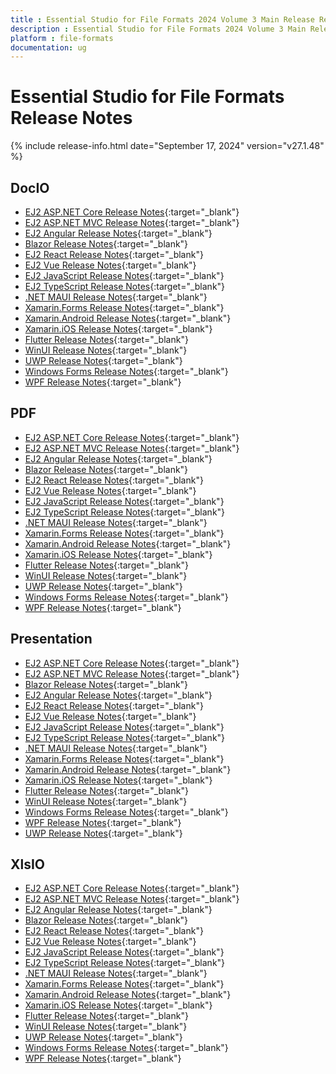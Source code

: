 ```yaml
---
title : Essential Studio for File Formats 2024 Volume 3 Main Release Release Notes  
description : Essential Studio for File Formats 2024 Volume 3 Main Release Release Notes  
platform : file-formats
documentation: ug
---
```


# Essential Studio for File Formats  Release Notes  

{% include release-info.html date="September 17, 2024" version="v27.1.48" %} 


## DocIO

* [EJ2 ASP.NET Core Release Notes](https://ej2.syncfusion.com/aspnetcore/documentation/release-notes/27.1.48#docio){:target="_blank"}
* [EJ2 ASP.NET MVC Release Notes](https://ej2.syncfusion.com/aspnetmvc/documentation/release-notes/27.1.48#docio){:target="_blank"}
* [EJ2 Angular Release Notes](https://ej2.syncfusion.com/angular/documentation/release-notes/27.1.48#docio){:target="_blank"}
* [Blazor Release Notes](https://blazor.syncfusion.com/documentation/release-notes/27.1.48#docio){:target="_blank"}
* [EJ2 React Release Notes](https://ej2.syncfusion.com/react/documentation/release-notes/27.1.48#docio){:target="_blank"}
* [EJ2 Vue  Release Notes](https://ej2.syncfusion.com/vue/documentation/release-notes/27.1.48#docio){:target="_blank"}
* [EJ2 JavaScript Release Notes](https://ej2.syncfusion.com/javascript/documentation/release-notes/27.1.48#docio){:target="_blank"}
* [EJ2 TypeScript Release Notes](https://ej2.syncfusion.com/documentation/release-notes/27.1.48#docio){:target="_blank"}
* [.NET MAUI Release Notes](/maui/release-notes/v27.1.48#docio){:target="_blank"}
* [Xamarin.Forms Release Notes](/xamarin/release-notes/v27.1.48#docio){:target="_blank"}
* [Xamarin.Android Release Notes](/xamarin-android/release-notes/v27.1.48#docio){:target="_blank"}
* [Xamarin.iOS Release Notes](/xamarin-ios/release-notes/v27.1.48#docio){:target="_blank"}
* [Flutter Release Notes](/flutter/release-notes/v27.1.48#docio){:target="_blank"}
* [WinUI Release Notes](/winui/release-notes/v27.1.48#docio){:target="_blank"}
* [UWP Release Notes](/uwp/release-notes/v27.1.48#docio){:target="_blank"}
* [Windows Forms Release Notes](/windowsforms/release-notes/v27.1.48#docio){:target="_blank"}
* [WPF Release Notes](/wpf/release-notes/v27.1.48#docio){:target="_blank"}



## PDF

* [EJ2 ASP.NET Core Release Notes](https://ej2.syncfusion.com/aspnetcore/documentation/release-notes/27.1.48#pdf){:target="_blank"}
* [EJ2 ASP.NET MVC Release Notes](https://ej2.syncfusion.com/aspnetmvc/documentation/release-notes/27.1.48#pdf){:target="_blank"}
* [EJ2 Angular Release Notes](https://ej2.syncfusion.com/angular/documentation/release-notes/27.1.48#pdf){:target="_blank"}
* [Blazor Release Notes](https://blazor.syncfusion.com/documentation/release-notes/27.1.48#pdf){:target="_blank"}
* [EJ2 React Release Notes](https://ej2.syncfusion.com/react/documentation/release-notes/27.1.48#pdf){:target="_blank"}
* [EJ2 Vue  Release Notes](https://ej2.syncfusion.com/vue/documentation/release-notes/27.1.48#pdf){:target="_blank"}
* [EJ2 JavaScript Release Notes](https://ej2.syncfusion.com/javascript/documentation/release-notes/27.1.48#pdf){:target="_blank"}
* [EJ2 TypeScript Release Notes](https://ej2.syncfusion.com/documentation/release-notes/27.1.48#pdf){:target="_blank"}
* [.NET MAUI Release Notes](/maui/release-notes/v27.1.48#pdf){:target="_blank"}
* [Xamarin.Forms Release Notes](/xamarin/release-notes/v27.1.48#pdf){:target="_blank"}
* [Xamarin.Android Release Notes](/xamarin-android/release-notes/v27.1.48#pdf){:target="_blank"}
* [Xamarin.iOS Release Notes](/xamarin-ios/release-notes/v27.1.48#pdf){:target="_blank"}
* [Flutter Release Notes](/flutter/release-notes/v27.1.48#pdf){:target="_blank"}
* [WinUI Release Notes](/winui/release-notes/v27.1.48#pdf){:target="_blank"}
* [UWP Release Notes](/uwp/release-notes/v27.1.48#pdf){:target="_blank"}
* [Windows Forms Release Notes](/windowsforms/release-notes/v27.1.48#pdf){:target="_blank"}
* [WPF Release Notes](/wpf/release-notes/v27.1.48#pdf){:target="_blank"}


## Presentation

* [EJ2 ASP.NET Core Release Notes](https://ej2.syncfusion.com/aspnetcore/documentation/release-notes/27.1.48#presentation){:target="_blank"}
* [EJ2 ASP.NET MVC Release Notes](https://ej2.syncfusion.com/aspnetmvc/documentation/release-notes/27.1.48#presentation){:target="_blank"}
* [Blazor Release Notes](https://blazor.syncfusion.com/documentation/release-notes/27.1.48#presentation){:target="_blank"}
* [EJ2 Angular Release Notes](https://ej2.syncfusion.com/angular/documentation/release-notes/27.1.48#presentation){:target="_blank"}
* [EJ2 React Release Notes](https://ej2.syncfusion.com/react/documentation/release-notes/27.1.48#presentation){:target="_blank"}
* [EJ2 Vue  Release Notes](https://ej2.syncfusion.com/vue/documentation/release-notes/27.1.48#presentation){:target="_blank"}
* [EJ2 JavaScript Release Notes](https://ej2.syncfusion.com/javascript/documentation/release-notes/27.1.48#presentation){:target="_blank"}
* [EJ2 TypeScript Release Notes](https://ej2.syncfusion.com/documentation/release-notes/27.1.48#presentation){:target="_blank"}
* [.NET MAUI Release Notes](/maui/release-notes/v27.1.48#presentation){:target="_blank"}
* [Xamarin.Forms Release Notes](/xamarin/release-notes/v27.1.48#presentation){:target="_blank"}
* [Xamarin.Android Release Notes](/xamarin-android/release-notes/v27.1.48#presentation){:target="_blank"}
* [Xamarin.iOS Release Notes](/xamarin-ios/release-notes/v27.1.48#presentation){:target="_blank"}
* [Flutter Release Notes](/flutter/release-notes/v27.1.48#presentation){:target="_blank"}
* [WinUI Release Notes](/winui/release-notes/v27.1.48#presentation){:target="_blank"}
* [Windows Forms Release Notes](/windowsforms/release-notes/v27.1.48#presentation){:target="_blank"}
* [WPF Release Notes](/wpf/release-notes/v27.1.48#presentation){:target="_blank"}
* [UWP Release Notes](/uwp/release-notes/v27.1.48#presentation){:target="_blank"}



## XlsIO

* [EJ2 ASP.NET Core Release Notes](https://ej2.syncfusion.com/aspnetcore/documentation/release-notes/27.1.48#xlsio){:target="_blank"}
* [EJ2 ASP.NET MVC Release Notes](https://ej2.syncfusion.com/aspnetmvc/documentation/release-notes/27.1.48#xlsio){:target="_blank"}
* [EJ2 Angular Release Notes](https://ej2.syncfusion.com/angular/documentation/release-notes/27.1.48#xlsio){:target="_blank"}
* [Blazor Release Notes](https://blazor.syncfusion.com/documentation/release-notes/27.1.48#xlsio){:target="_blank"}
* [EJ2 React Release Notes](https://ej2.syncfusion.com/react/documentation/release-notes/27.1.48#xlsio){:target="_blank"}
* [EJ2 Vue  Release Notes](https://ej2.syncfusion.com/vue/documentation/release-notes/27.1.48#xlsio){:target="_blank"}
* [EJ2 JavaScript Release Notes](https://ej2.syncfusion.com/javascript/documentation/release-notes/27.1.48#xlsio){:target="_blank"}
* [EJ2 TypeScript Release Notes](https://ej2.syncfusion.com/documentation/release-notes/27.1.48#xlsio){:target="_blank"}
* [.NET MAUI Release Notes](/maui/release-notes/v27.1.48#xlsio){:target="_blank"}
* [Xamarin.Forms Release Notes](/xamarin/release-notes/v27.1.48#xlsio){:target="_blank"}
* [Xamarin.Android Release Notes](/xamarin-android/release-notes/v27.1.48#xlsio){:target="_blank"}
* [Xamarin.iOS Release Notes](/xamarin-ios/release-notes/v27.1.48#xlsio){:target="_blank"}
* [Flutter Release Notes](/flutter/release-notes/v27.1.48#xlsio){:target="_blank"}
* [WinUI Release Notes](/winui/release-notes/v27.1.48#xlsio){:target="_blank"}
* [UWP Release Notes](/uwp/release-notes/v27.1.48#xlsio){:target="_blank"}
* [Windows Forms Release Notes](/windowsforms/release-notes/v27.1.48#xlsio){:target="_blank"}
* [WPF Release Notes](/wpf/release-notes/v27.1.48#xlsio){:target="_blank"}


